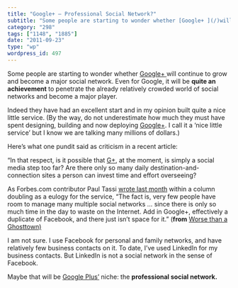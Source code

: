 ```yaml
---
title: "Google+ – Professional Social Network?"
subtitle: "Some people are starting to wonder whether [Google+ ](/)will continue to grow and become a major soc..."
category: "298"
tags: ["1148", "1885"]
date: "2011-09-23"
type: "wp"
wordpress_id: 497
---
```

Some people are starting to wonder whether [Google+ ](/)will continue to grow and become a major social network. Even for Google, it will be **quite an achievement** to penetrate the already relatively crowded world of social networks and become a major player.

Indeed they have had an excellent start and in my opinion built quite a nice little service. (By the way, do not underestimate how much they must have spent designing, building and now deploying [Google+](/). I call it a ‘nice little service’ but I know we are talking many millions of dollars.)

Here’s what one pundit said as criticism in a recent article:

> 

“In that respect, is it possible that [G+](/), at the moment, is simply a social media step too far? Are there only so many daily destination-and-connection sites a person can invest time and effort overseeing? 

As Forbes.com contributor Paul Tassi [wrote last month](http://www.forbes.com/sites/insertcoin/2011/08/15/a-eulogy-for-google-plus/) within a column doubling as a eulogy for the service, “The fact is, very few people have room to manage many multiple social networks … since there is only so much time in the day to waste on the Internet. Add in Google+, effectively a duplicate of Facebook, and there just isn’t space for it.” (**from** [Worse than a Ghosttown)](http://www.pbs.org/mediashift/2011/09/google-social-media-upstart-worse-than-a-ghost-town262.html)

I am not sure. I use Facebook for personal and family networks, and have relatively few business contacts on it. To date, I’ve used LinkedIn for my business contacts. But LinkedIn is not a social network in the sense of Facebook.

Maybe that will be [Google Plus’](/) niche: the **professional social network.**